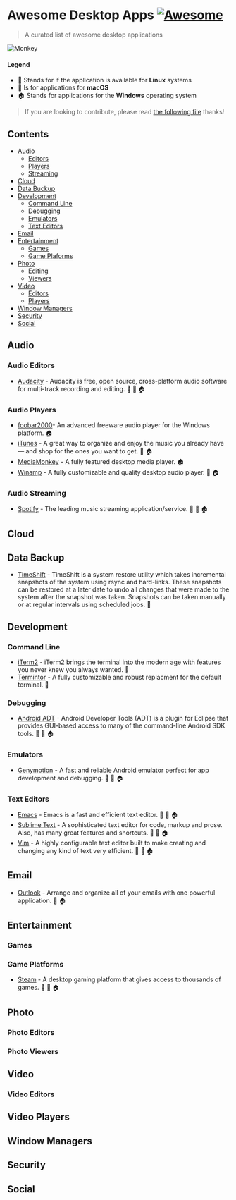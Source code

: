 # Awesome Desktop Apps [![Awesome](https://cdn.rawgit.com/sindresorhus/awesome/d7305f38d29fed78fa85652e3a63e154dd8e8829/media/badge.svg)](https://github.com/sindresorhus/awesome)
> A curated list of awesome desktop applications

![Monkey](https://cdn0.iconfinder.com/data/icons/octicons/1024/device-desktop-128.png)

#### Legend
* :penguin: Stands for if the application is available for **Linux** systems
* :apple: Is for applications for **macOS**
* :house: Stands for applications for the **Windows** operating system

> If you are looking to contribute, please read [the following file](https://github.com/mAzurkovic/awesome-desktop-apps/blob/master/CONTRIBUTING.md) thanks!


## Contents
- [Audio](#audio)
	- [Editors](#audio-editors)
	- [Players](#audio-players)
	- [Streaming](#audio-streaming)
- [Cloud](#cloud)
- [Data Buckup](#data-backup)
- [Development](#development)
    - [Command Line](#command-line)
    - [Debugging](#debugging)
    - [Emulators](#emulators)
    - [Text Editors](#text-editors)
- [Email](#email)
- [Entertainment](#entertainment)
	- [Games](#games)
    - [Game Plaforms](#game-platforms)
- [Photo](#photo)
	- [Editing](#photo-editing)
	- [Viewers](#photo-viewers)
- [Video](#video)
	- [Editors](#video-editors)
	- [Players](#video-players)
- [Window Managers](#window-managers)
- [Security](#security)
- [Social](#social)


## Audio

### Audio Editors
* [Audacity](http://www.audacityteam.org/) - Audacity is free, open source, cross-platform audio software for multi-track recording and editing. :penguin: :apple: :house:

### Audio Players
* [foobar2000](http://www.foobar2000.org/)- An advanced freeware audio player for the Windows platform. :house:
* [iTunes](http://www.apple.com/itunes/) - A great way to organize and enjoy the music you already have — and shop for the ones you want to get. :apple: :house:
* [MediaMonkey](http://www.mediamonkey.com/?ClickID=dytwcykx0w2xoyxbwocwb0ytownyrrnkzxhr) - A fully featured desktop media player. :house:
* [Winamp](http://www.winamp.com/) - A fully customizable and quality desktop audio player. :apple: :house:

### Audio Streaming
* [Spotify](https://www.spotify.com/br/) - The leading music streaming application/service. :penguin: :apple: :house:

## Cloud

## Data Backup

* [TimeShift](https://launchpad.net/timeshift) - TimeShift is a system restore utility which takes incremental snapshots of the system using rsync and hard-links. These snapshots can be restored at a later date to undo all changes that were made to the system after the snapshot was taken. Snapshots can be taken manually or at regular intervals using scheduled jobs. :penguin:

## Development

### Command Line

* [iTerm2](https://www.iterm2.com/) - iTerm2 brings the terminal into the modern age with features you never knew you always wanted. :apple:
* [Termintor](https://launchpad.net/terminator) - A fully customizable and robust replacment for the default terminal. :penguin:

### Debugging

* [Android ADT](https://developer.android.com/studio/tools/sdk/eclipse-adt.html) - Android Developer Tools (ADT) is a plugin for Eclipse that provides GUI-based access to many of the command-line Android SDK tools. :penguin: :apple: :house:

### Emulators

* [Genymotion](https://www.genymotion.com/) - A fast and reliable Android emulator perfect for app development and debugging. :penguin: :apple: :house:

### Text Editors

* [Emacs](https://www.gnu.org/software/emacs/) - Emacs is a fast and efficient text editor. :penguin: :apple: :house:
* [Sublime Text](https://www.sublimetext.com/) - A sophisticated text editor for code, markup and prose. Also, has many great features and shortcuts. :penguin: :apple: :house:
* [Vim](http://www.vim.org/) - A highly configurable text editor built to make creating and changing any kind of text very efficient. :penguin: :apple: :house:

## Email

* [Outlook](https://www.microsoft.com/en-us/outlook-com/) - Arrange and organize all of your emails with one powerful application. :apple: :house:

## Entertainment

### Games


### Game Platforms
* [Steam](https://steamcommunity.com/) - A desktop gaming platform that gives access to thousands of games. :penguin: :apple: :house:

## Photo

### Photo Editors

### Photo Viewers


## Video
### Video Editors
## Video Players

## Window Managers

## Security

## Social
